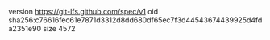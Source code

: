 version https://git-lfs.github.com/spec/v1
oid sha256:c76616fec61e7871d3312d8dd680df65ec7f3d44543674439925d4fda2351e90
size 4572
